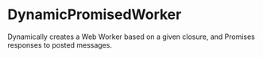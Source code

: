 # DynamicPromisedWorker
Dynamically creates a Web Worker based on a given closure, and Promises responses to posted messages.
